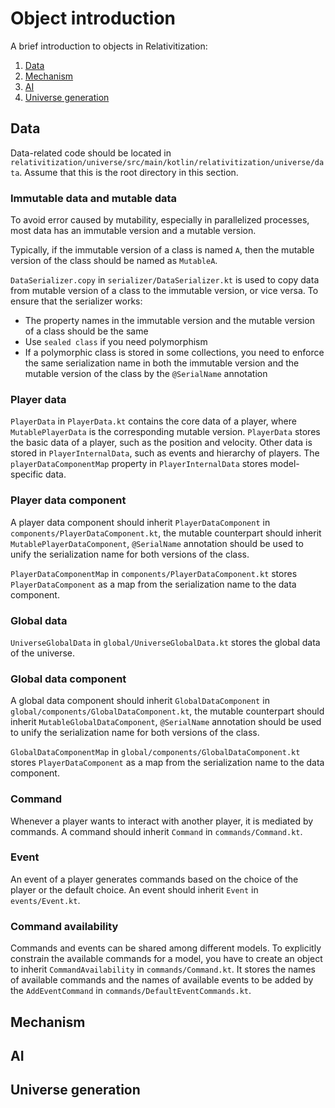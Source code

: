 # Object introduction

A brief introduction to objects in Relativitization:

1. [Data](#data)
2. [Mechanism](#mechanism)
3. [AI](#ai)
4. [Universe generation](#universe-generation)

## Data

Data-related code should be located in `relativitization/universe/src/main/kotlin/relativitization/universe/data`.
Assume that this is the root directory in this section.

### Immutable data and mutable data

To avoid error caused by mutability, especially in parallelized processes, most data has an immutable version and a
mutable version.

Typically, if the immutable version of a class is named `A`, then the mutable version of the class should be named as
`MutableA`.

`DataSerializer.copy` in `serializer/DataSerializer.kt` is used to copy data from mutable version of a class to the
immutable version, or vice versa. To ensure that the serializer works:

* The property names in the immutable version and the mutable version of a class should be the same
* Use `sealed class` if you need polymorphism
* If a polymorphic class is stored in some collections, you need to enforce the same serialization name in both the
  immutable version and the mutable version of the class by the `@SerialName` annotation

### Player data

`PlayerData` in `PlayerData.kt` contains the core data of a player, where `MutablePlayerData` is the corresponding
mutable version. `PlayerData` stores the basic data of a player, such as the position and velocity. Other data is stored
in `PlayerInternalData`, such as events and hierarchy of players. The
`playerDataComponentMap` property in `PlayerInternalData` stores model-specific data.

### Player data component

A player data component should inherit `PlayerDataComponent` in `components/PlayerDataComponent.kt`, the mutable
counterpart should inherit `MutablePlayerDataComponent`, `@SerialName` annotation should be used to unify the
serialization name for both versions of the class.

`PlayerDataComponentMap` in `components/PlayerDataComponent.kt` stores `PlayerDataComponent` as a map from the
serialization name to the data component.

### Global data

`UniverseGlobalData` in `global/UniverseGlobalData.kt` stores the global data of the universe.

### Global data component

A global data component should inherit `GlobalDataComponent` in `global/components/GlobalDataComponent.kt`, the mutable
counterpart should inherit `MutableGlobalDataComponent`, `@SerialName` annotation should be used to unify the
serialization name for both versions of the class.

`GlobalDataComponentMap` in `global/components/GlobalDataComponent.kt` stores `PlayerDataComponent` as a map from the
serialization name to the data component.

### Command

Whenever a player wants to interact with another player, it is mediated by commands. A command should inherit `Command`
in `commands/Command.kt`.

### Event

An event of a player generates commands based on the choice of the player or the default choice. An event should inherit
`Event` in `events/Event.kt`.

### Command availability

Commands and events can be shared among different models. To explicitly constrain the available commands for a model,
you have to create an object to inherit `CommandAvailability` in `commands/Command.kt`. It stores the names of available
commands and the names of available events to be added by the `AddEventCommand` in `commands/DefaultEventCommands.kt`.

## Mechanism

## AI

## Universe generation